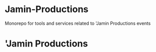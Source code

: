 # Jamin-Productions
Monorepo for tools and services related to 'Jamin Productions events
# 'Jamin Productions
